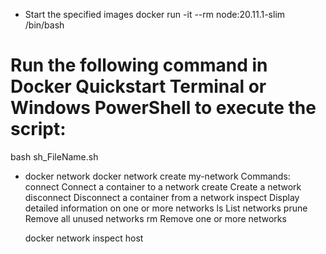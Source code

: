 - Start the specified images
docker run -it --rm node:20.11.1-slim /bin/bash



# Run the following command in Docker Quickstart Terminal or Windows PowerShell to execute the script:
bash sh_FileName.sh

- docker network
docker network create my-network
Commands:
  connect     Connect a container to a network
  create      Create a network
  disconnect  Disconnect a container from a network
  inspect     Display detailed information on one or more networks
  ls          List networks
  prune       Remove all unused networks
  rm          Remove one or more networks

  docker network inspect host
